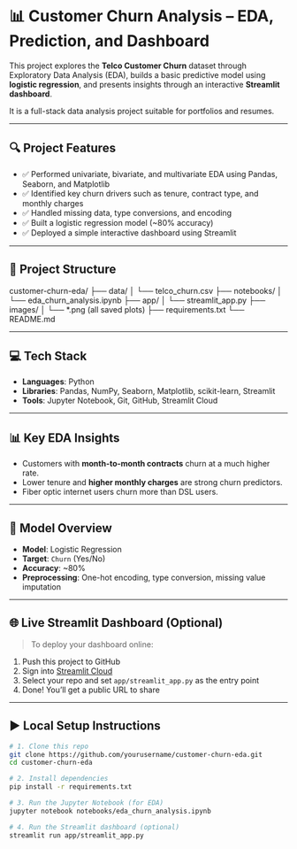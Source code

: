 # 📊 Customer Churn Analysis – EDA, Prediction, and Dashboard

This project explores the **Telco Customer Churn** dataset through Exploratory Data Analysis (EDA), builds a basic predictive model using **logistic regression**, and presents insights through an interactive **Streamlit dashboard**.

It is a full-stack data analysis project suitable for portfolios and resumes.

---

## 🔍 Project Features

- ✅ Performed univariate, bivariate, and multivariate EDA using Pandas, Seaborn, and Matplotlib
- ✅ Identified key churn drivers such as tenure, contract type, and monthly charges
- ✅ Handled missing data, type conversions, and encoding
- ✅ Built a logistic regression model (~80% accuracy)
- ✅ Deployed a simple interactive dashboard using Streamlit

---

## 📁 Project Structure
customer-churn-eda/
├── data/
│ └── telco_churn.csv
├── notebooks/
│ └── eda_churn_analysis.ipynb
├── app/
│ └── streamlit_app.py
├── images/
│ └── *.png (all saved plots)
├── requirements.txt
└── README.md

---

## 💻 Tech Stack

- **Languages**: Python
- **Libraries**: Pandas, NumPy, Seaborn, Matplotlib, scikit-learn, Streamlit
- **Tools**: Jupyter Notebook, Git, GitHub, Streamlit Cloud

---

## 📊 Key EDA Insights

- Customers with **month-to-month contracts** churn at a much higher rate.
- Lower tenure and **higher monthly charges** are strong churn predictors.
- Fiber optic internet users churn more than DSL users.

---

## 🔮 Model Overview

- **Model**: Logistic Regression
- **Target**: `Churn` (Yes/No)
- **Accuracy**: ~80%
- **Preprocessing**: One-hot encoding, type conversion, missing value imputation

---

## 🌐 Live Streamlit Dashboard (Optional)

> To deploy your dashboard online:
1. Push this project to GitHub
2. Sign into [Streamlit Cloud](https://streamlit.io/cloud)
3. Select your repo and set `app/streamlit_app.py` as the entry point
4. Done! You’ll get a public URL to share

---

## ▶️ Local Setup Instructions

```bash
# 1. Clone this repo
git clone https://github.com/yourusername/customer-churn-eda.git
cd customer-churn-eda

# 2. Install dependencies
pip install -r requirements.txt

# 3. Run the Jupyter Notebook (for EDA)
jupyter notebook notebooks/eda_churn_analysis.ipynb

# 4. Run the Streamlit dashboard (optional)
streamlit run app/streamlit_app.py

